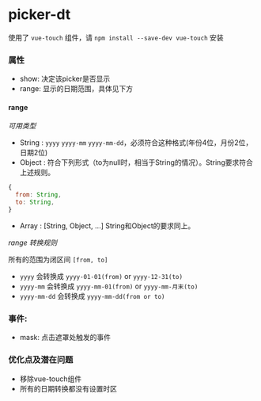 # picker-dt 

使用了 `vue-touch` 组件，请 `npm install --save-dev vue-touch` 安装

### 属性

- show: 决定该picker是否显示
- range: 显示的日期范围，具体见下方

#### range

*可用类型*

- String : `yyyy` `yyyy-mm` `yyyy-mm-dd`，必须符合这种格式(年份4位，月份2位，日期2位)
- Object : 符合下列形式（to为null时，相当于String的情况）。String要求符合上述规则。
``` js
{
  from: String,
  to: String,
}
```
- Array : [String, Object, ...] String和Object的要求同上。

*range 转换规则*

所有的范围为闭区间 `[from, to]`

- `yyyy` 会转换成 `yyyy-01-01(from)` or `yyyy-12-31(to)`
- `yyyy-mm` 会转换成 `yyyy-mm-01(from)` or `yyyy-mm-月末(to)`
- `yyyy-mm-dd` 会转换成 `yyyy-mm-dd(from or to)`

### 事件:

- mask: 点击遮罩处触发的事件

### 优化点及潜在问题

- 移除vue-touch组件
- 所有的日期转换都没有设置时区
